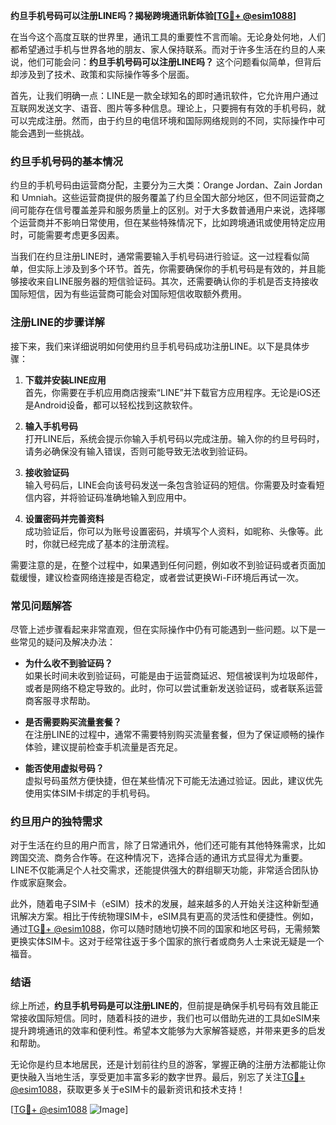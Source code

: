 **约旦手机号码可以注册LINE吗？揭秘跨境通讯新体验[[TG💪+ @esim1088](https://t.me/s/esim1088)]**

在当今这个高度互联的世界里，通讯工具的重要性不言而喻。无论身处何地，人们都希望通过手机与世界各地的朋友、家人保持联系。而对于许多生活在约旦的人来说，他们可能会问：**约旦手机号码可以注册LINE吗？** 这个问题看似简单，但背后却涉及到了技术、政策和实际操作等多个层面。

首先，让我们明确一点：LINE是一款全球知名的即时通讯软件，它允许用户通过互联网发送文字、语音、图片等多种信息。理论上，只要拥有有效的手机号码，就可以完成注册。然而，由于约旦的电信环境和国际网络规则的不同，实际操作中可能会遇到一些挑战。

### 约旦手机号码的基本情况

约旦的手机号码由运营商分配，主要分为三大类：Orange Jordan、Zain Jordan 和 Umniah。这些运营商提供的服务覆盖了约旦全国大部分地区，但不同运营商之间可能存在信号覆盖差异和服务质量上的区别。对于大多数普通用户来说，选择哪个运营商并不影响日常使用，但在某些特殊情况下，比如跨境通讯或使用特定应用时，可能需要考虑更多因素。

当我们在约旦注册LINE时，通常需要输入手机号码进行验证。这一过程看似简单，但实际上涉及到多个环节。首先，你需要确保你的手机号码是有效的，并且能够接收来自LINE服务器的短信验证码。其次，还需要确认你的手机是否支持接收国际短信，因为有些运营商可能会对国际短信收取额外费用。

### 注册LINE的步骤详解

接下来，我们来详细说明如何使用约旦手机号码成功注册LINE。以下是具体步骤：

1. **下载并安装LINE应用**  
   首先，你需要在手机应用商店搜索“LINE”并下载官方应用程序。无论是iOS还是Android设备，都可以轻松找到这款软件。

2. **输入手机号码**  
   打开LINE后，系统会提示你输入手机号码以完成注册。输入你的约旦号码时，请务必确保没有输入错误，否则可能导致无法收到验证码。

3. **接收验证码**  
   输入号码后，LINE会向该号码发送一条包含验证码的短信。你需要及时查看短信内容，并将验证码准确地输入到应用中。

4. **设置密码并完善资料**  
   成功验证后，你可以为账号设置密码，并填写个人资料，如昵称、头像等。此时，你就已经完成了基本的注册流程。

需要注意的是，在整个过程中，如果遇到任何问题，例如收不到验证码或者页面加载缓慢，建议检查网络连接是否稳定，或者尝试更换Wi-Fi环境后再试一次。

### 常见问题解答

尽管上述步骤看起来非常直观，但在实际操作中仍有可能遇到一些问题。以下是一些常见的疑问及解决办法：

- **为什么收不到验证码？**  
  如果长时间未收到验证码，可能是由于运营商延迟、短信被误判为垃圾邮件，或者是网络不稳定导致的。此时，你可以尝试重新发送验证码，或者联系运营商客服寻求帮助。

- **是否需要购买流量套餐？**  
  在注册LINE的过程中，通常不需要特别购买流量套餐，但为了保证顺畅的操作体验，建议提前检查手机流量是否充足。

- **能否使用虚拟号码？**  
  虚拟号码虽然方便快捷，但在某些情况下可能无法通过验证。因此，建议优先使用实体SIM卡绑定的手机号码。

### 约旦用户的独特需求

对于生活在约旦的用户而言，除了日常通讯外，他们还可能有其他特殊需求，比如跨国交流、商务合作等。在这种情况下，选择合适的通讯方式显得尤为重要。LINE不仅能满足个人社交需求，还能提供强大的群组聊天功能，非常适合团队协作或家庭聚会。

此外，随着电子SIM卡（eSIM）技术的发展，越来越多的人开始关注这种新型通讯解决方案。相比于传统物理SIM卡，eSIM具有更高的灵活性和便捷性。例如，通过[TG💪+ @esim1088](https://t.me/s/esim1088)，你可以随时随地切换不同的国家和地区号码，无需频繁更换实体SIM卡。这对于经常往返于多个国家的旅行者或商务人士来说无疑是一个福音。

### 结语

综上所述，**约旦手机号码是可以注册LINE的**，但前提是确保手机号码有效且能正常接收国际短信。同时，随着科技的进步，我们也可以借助先进的工具如eSIM来提升跨境通讯的效率和便利性。希望本文能够为大家解答疑惑，并带来更多的启发和帮助。

无论你是约旦本地居民，还是计划前往约旦的游客，掌握正确的注册方法都能让你更快融入当地生活，享受更加丰富多彩的数字世界。最后，别忘了关注[TG💪+ @esim1088](https://t.me/s/esim1088)，获取更多关于eSIM卡的最新资讯和技术支持！

[[TG💪+ @esim1088](https://t.me/s/esim1088) ![Image](https://i.postimg.cc/4NQfJmqS/Snipaste-2025-05-13-00-14-12.png)]